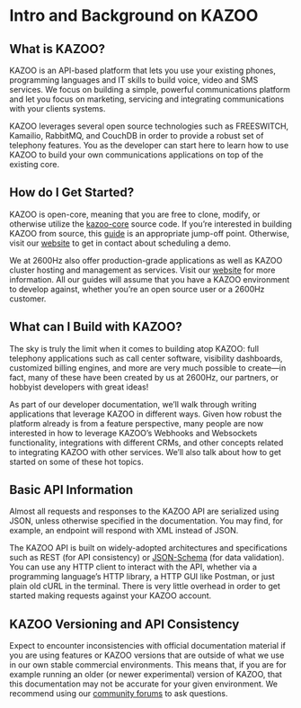 # Intro and Background on KAZOO

## What is KAZOO?

KAZOO is an API-based platform that lets you use your existing phones, programming languages and IT skills to build voice, video and SMS services. We focus on building a simple, powerful communications platform and let you focus on marketing, servicing and integrating communications with your clients systems.

KAZOO leverages several open source technologies such as FREESWITCH, Kamailio, RabbitMQ, and CouchDB in order to provide a robust set of telephony features. You as the developer can start here to learn how to use KAZOO to build your own communications applications on top of the existing core.

## How do I Get Started?

KAZOO is open-core, meaning that you are free to clone, modify, or otherwise utilize the [kazoo-core](https://www.github.com/2600hz/kazoo-core) source code. If you’re interested in building KAZOO from source, this [guide](https://github.com/2600hz/kazoo/blob/master/doc/installation.md) is an appropriate jump-off point. Otherwise, visit our [website](http://2600hz.com) to get in contact about scheduling a demo.

We at 2600Hz also offer production-grade applications as well as KAZOO cluster hosting and management as services. Visit our [website](http://2600hz.com) for more information. All our guides will assume that you have a KAZOO environment to develop against, whether you’re an open source user or a 2600Hz customer.

## What can I Build with KAZOO?

The sky is truly the limit when it comes to building atop KAZOO: full telephony applications such as call center software, visibility dashboards, customized billing engines, and more are very much possible to create—in fact, many of these have been created by us at 2600Hz, our partners, or hobbyist developers with great ideas!

As part of our developer documentation, we’ll walk through writing applications that leverage KAZOO in different ways. Given how robust the platform already is from a feature perspective, many people are now interested in how to leverage KAZOO’s Webhooks and Websockets functionality, integrations with different CRMs, and other concepts related to integrating KAZOO with other services. We’ll also talk about how to get started on some of these hot topics.

## Basic API Information

Almost all requests and responses to the KAZOO API are serialized using JSON, unless otherwise specified in the documentation. You may find, for example, an endpoint will respond with XML instead of JSON.

The KAZOO API is built on widely-adopted architectures and specifications such as REST (for API consistency) or [JSON-Schema](http://json-schema.org/) (for data validation). You can use any HTTP client to interact with the API, whether via a programming language’s HTTP library, a HTTP GUI like Postman, or just plain old cURL in the terminal. There is very little overhead in order to get started making requests against your KAZOO account.

## KAZOO Versioning and API Consistency

Expect to encounter inconsistencies with official documentation material if you are using features or KAZOO versions that are outside of what we use in our own stable commercial environments. This means that, if you are for example running an older (or newer experimental) version of KAZOO, that this documentation may not be accurate for your given environment. We recommend using our [community forums](https://forums.2600hz.com/forums/) to ask questions.
